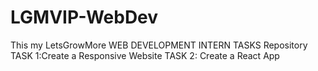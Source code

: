 # LGMVIP-WebDev
This my LetsGrowMore WEB DEVELOPMENT INTERN TASKS Repository 
TASK 1:Create a Responsive Website 
TASK 2: Create a React App
